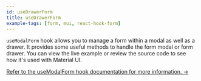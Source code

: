 ```yaml
---
id: useDrawerForm
title: useDrawerForm
example-tags: [form, mui, react-hook-form]
---
```


`useModalForm` hook allows you to manage a form within a modal as well as a drawer. It provides some useful methods to handle the form modal or form drawer. You can view the live example or review the source code to see how it's used with Material UI.

[Refer to the useModalForm hook documentation for more information. →](/docs/packages/list-of-packages)

<CodeSandboxExample path="form-material-ui-use-drawer-form" />
